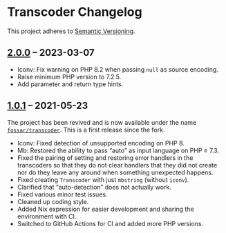 # Transcoder Changelog

This project adheres to [Semantic Versioning](https://semver.org/spec/v2.0.0.html).

## [2.0.0] – 2023-03-07

- Iconv: Fix warning on PHP 8.2 when passing `null` as source encoding.
- Raise minimum PHP version to 7.2.5.
- Add parameter and return type hints.


## [1.0.1] – 2021-05-23

The project has been revived and is now available under the name [`fossar/transcoder`](https://packagist.org/packages/fossar/transcoder). This is a first release since the fork.

- Iconv: Fixed detection of unsupported encoding on PHP 8.
- Mb: Restored the ability to pass “auto” as input language on PHP ≥ 7.3.
- Fixed the pairing of setting and restoring error handlers in the transcoders so that they do not clear handlers that they did not create nor do they leave any around when something unexpected happens.
- Fixed creating `Transcoder` with just `mbstring` (without `iconv`).
- Clarified that “auto-detection” does not actually work.
- Fixed various minor test issues.
- Cleaned up coding style.
- Added Nix expression for easier development and sharing the environment with CI.
- Switched to GitHub Actions for CI and added more PHP versions.

[2.0.0]: https://github.com/fossar/transcoder/compare/1.0.1...v2.0.0
[1.0.1]: https://github.com/fossar/transcoder/compare/1.0.0...v1.0.1
